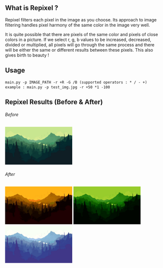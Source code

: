 ## What is Repixel ? 
Repixel filters each pixel in the image as you choose. Its approach to image filtering handles pixel harmony of the same color in the image very well.

It is quite possible that there are pixels of the same color and pixels of close colors in a picture. If we select r, g, b values to be increased, decreased, divided or multiplied, all pixels will go through the same process and there will be either the same or different results between these pixels. This also gives birth to beauty !


## Usage
```
main.py -p IMAGE_PATH -r +R -G /B (supported operators : * / - +)
example : main.py -p test_img.jpg -r +50 *1 -100
```

## Repixel Results (Before & After)

###### Before
<img src="/images/before.jpg" width="220">

###### After
<p float="left">
    <img src="/images/after_1.jpg" width="220">
    <img src="/images/after_2.jpg" width="220">
    <img src="/images/after_3.jpg" width="220">
</p>


